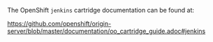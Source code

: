 The OpenShift `jenkins` cartridge documentation can be found at:

https://github.com/openshift/origin-server/blob/master/documentation/oo_cartridge_guide.adoc#jenkins
